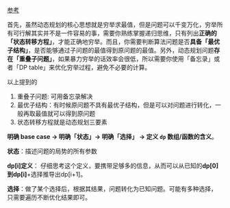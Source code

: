 [参考](https://labuladong.github.io/algo/1/7/)

首先，虽然动态规划的核心思想就是穷举求最值，但是问题可以千变万化，穷举所有可行解其实并不是一件容易的事，需要你熟练掌握递归思维，只有列出**正确的「状态转移方程」**，才能正确地穷举。而且，你需要判断算法问题是否**具备「最优子结构」**，是否能够通过子问题的最值得到原问题的最值。另外，动态规划问题**存在「重叠子问题」**，如果暴力穷举的话效率会很低，所以需要你使用「备忘录」或者「DP table」来优化穷举过程，避免不必要的计算。

以上提到的

1. 重叠子问题:  可用备忘录解决
2. 最优子结构：有时候原问题不具有最优子结构，但是可以对问题进行转化，一般再取最值就可以得到原问题
3. 状态转移方程就是动态规划三要素

**明确 base case -> 明确「状态」-> 明确「选择」 -> 定义 `dp` 数组/函数的含义**。

**状态**：描述问题的局势的所有参数

**dp[i]定义**： 仔细思考这个定义，要携带足够多的信息，从而可以从已知的**dp[0]到dp[i]**+选择推导出dp[i+1]。

**选择**：做了某个选择后，根据其结果，问题转化为已知问题。可能有多种选择， 只需要遍历不断优化结果即可。

